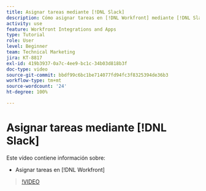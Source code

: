 ```yaml
---
title: Asignar tareas mediante [!DNL Slack]
description: Cómo asignar tareas en [!DNL Workfront] mediante [!DNL Slack]
activity: use
feature: Workfront Integrations and Apps
type: Tutorial
role: User
level: Beginner
team: Technical Marketing
jira: KT-8817
exl-id: 419b3937-0a7c-4ee9-bc1c-34b03d818b3f
doc-type: video
source-git-commit: bbdf99c6bc1be714077fd94fc3f8325394de36b3
workflow-type: tm+mt
source-wordcount: '24'
ht-degree: 100%

---
```


# Asignar tareas mediante [!DNL Slack]

Este vídeo contiene información sobre:

* Asignar tareas en [!DNL Workfront]

>[!VIDEO](https://video.tv.adobe.com/v/3441520/?quality=12&learn=on&enablevpops=1&captions=spa)
